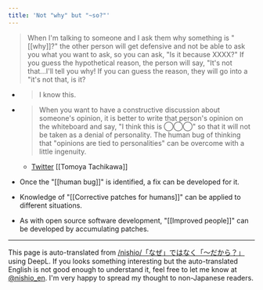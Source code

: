 ```yaml
---
title: 'Not "why" but "~so?"'
---
```


> When I'm talking to someone and I ask them why something is "[[why]]?" the other person will get defensive and not be able to ask you what you want to ask, so you can ask, "Is it because XXXX?" If you guess the hypothetical reason, the person will say, "It's not that...I'll tell you why! If you can guess the reason, they will go into a "it's not that, is it?
- > I know this.
- >  When you want to have a constructive discussion about someone's opinion, it is better to write that person's opinion on the whiteboard and say, "I think this is ◯◯◯" so that it will not be taken as a denial of personality. The human bug of thinking that "opinions are tied to personalities" can be overcome with a little ingenuity.
    - [Twitter](https://twitter.com/tomoyaman/status/1165467532834160641)  [[Tomoya Tachikawa]]

- Once the "[[human bug]]" is identified, a fix can be developed for it.
- Knowledge of "[[Corrective patches for humans]]" can be applied to different situations.
- As with open source software development, "[[Improved people]]" can be developed by accumulating patches.

---
This page is auto-translated from [/nishio/「なぜ」ではなく「〜だから？」](https://scrapbox.io/nishio/「なぜ」ではなく「〜だから？」) using DeepL. If you looks something interesting but the auto-translated English is not good enough to understand it, feel free to let me know at [@nishio_en](https://twitter.com/nishio_en). I'm very happy to spread my thought to non-Japanese readers.